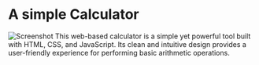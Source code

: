 # A simple Calculator
![Screenshot](https://github.com/kirubel23J/HTML-CSS-JS-projects/blob/main/01.Calculator-App/screenshot/simple-calculator.PNG)
This web-based calculator is a simple yet powerful tool built with HTML, CSS, and JavaScript. Its clean and intuitive design provides a user-friendly experience for performing basic arithmetic operations.
